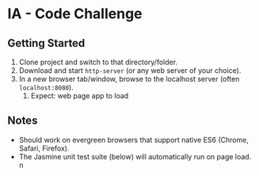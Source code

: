 # IA - Code Challenge

## Getting Started
1. Clone project and switch to that directory/folder.
1. Download and start ```http-server``` (or any web server of your choice).
1. In a new browser tab/window, browse to the localhost server (often ```localhost:8080```).
    1. Expect: web page app to load

## Notes
* Should work on evergreen browsers that support native ES6 (Chrome, Safari, Firefox).
* The Jasmine unit test suite (below) will automatically run on page load.
n
